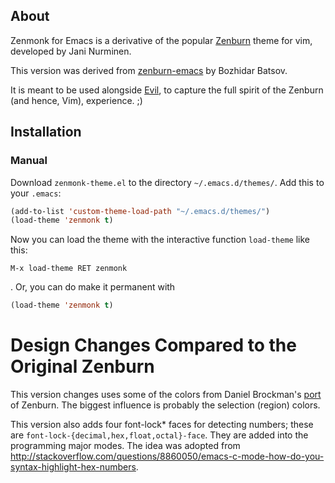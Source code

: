 ## About

Zenmonk for Emacs is a derivative of the popular
[Zenburn](http://slinky.imukuppi.org/zenburnpage/) theme for vim,
developed by Jani Nurminen.

This version was derived from [zenburn-emacs](https://github.com/bbatsov/zenburn-emacs) by Bozhidar Batsov.

It is meant to be used alongside [Evil](https://gitorious.org/evil/pages/Home),
to capture the full spirit of the Zenburn (and hence, Vim), experience. ;)

## Installation

### Manual

Download `zenmonk-theme.el` to the directory `~/.emacs.d/themes/`. Add this to your
`.emacs`:

```lisp
(add-to-list 'custom-theme-load-path "~/.emacs.d/themes/")
(load-theme 'zenmonk t)
```

Now you can load the theme with the interactive function `load-theme` like this:

`M-x load-theme RET zenmonk`

. Or, you can do make it permanent with

```lisp
(load-theme 'zenmonk t)
```

# Design Changes Compared to the Original Zenburn

This version changes uses some of the colors from Daniel Brockman's
[port](github.com/dbrock/zenburn-el) of Zenburn. The biggest influence is
probably the selection (region) colors.

This version also adds four font-lock* faces for detecting numbers; these are `font-lock-{decimal,hex,float,octal}-face`.
They are added into the programming major modes.
The idea was adopted from http://stackoverflow.com/questions/8860050/emacs-c-mode-how-do-you-syntax-highlight-hex-numbers.
